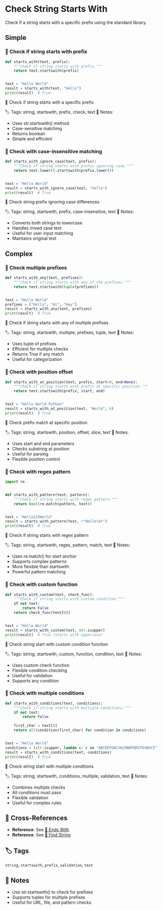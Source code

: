 # Check String Starts With

Check if a string starts with a specific prefix using the standard library.

## Simple

### 🧩 Check if string starts with prefix

```python
def starts_with(text, prefix):
    """Check if string starts with prefix."""
    return text.startswith(prefix)


text = "Hello World"
result = starts_with(text, "Hello")
print(result)  # True
```

📂 Check if string starts with a specific prefix

🏷️ Tags: string, startswith, prefix, check, text
📝 Notes:
- Uses str.startswith() method
- Case-sensitive matching
- Returns boolean
- Simple and efficient

### 🧩 Check with case-insensitive matching

```python
def starts_with_ignore_case(text, prefix):
    """Check if string starts with prefix ignoring case."""
    return text.lower().startswith(prefix.lower())


text = "Hello World"
result = starts_with_ignore_case(text, "hello")
print(result)  # True
```

📂 Check string prefix ignoring case differences

🏷️ Tags: string, startswith, prefix, case-insensitive, text
📝 Notes:
- Converts both strings to lowercase
- Handles mixed case text
- Useful for user input matching
- Maintains original text

## Complex

### 🧩 Check multiple prefixes

```python
def starts_with_any(text, prefixes):
    """Check if string starts with any of the prefixes."""
    return text.startswith(tuple(prefixes))


text = "Hello World"
prefixes = ["Hello", "Hi", "Hey"]
result = starts_with_any(text, prefixes)
print(result)  # True
```

📂 Check if string starts with any of multiple prefixes

🏷️ Tags: string, startswith, multiple, prefixes, tuple, text
📝 Notes:
- Uses tuple of prefixes
- Efficient for multiple checks
- Returns True if any match
- Useful for categorization

### 🧩 Check with position offset

```python
def starts_with_at_position(text, prefix, start=0, end=None):
    """Check if string starts with prefix at specific position."""
    return text.startswith(prefix, start, end)


text = "Hello World Python"
result = starts_with_at_position(text, "World", 6)
print(result)  # True
```

📂 Check prefix match at specific position

🏷️ Tags: string, startswith, position, offset, slice, text
📝 Notes:
- Uses start and end parameters
- Checks substring at position
- Useful for parsing
- Flexible position control

### 🧩 Check with regex pattern

```python
import re


def starts_with_pattern(text, pattern):
    """Check if string starts with regex pattern."""
    return bool(re.match(pattern, text))


text = "Hello123World"
result = starts_with_pattern(text, r"Hello\d+")
print(result)  # True
```

📂 Check if string starts with regex pattern

🏷️ Tags: string, startswith, regex, pattern, match, text
📝 Notes:
- Uses re.match() for start anchor
- Supports complex patterns
- More flexible than startswith
- Powerful pattern matching

### 🧩 Check with custom function

```python
def starts_with_custom(text, check_func):
    """Check if string starts with custom condition."""
    if not text:
        return False
    return check_func(text[0])


text = "Hello World"
result = starts_with_custom(text, str.isupper)
print(result)  # True (starts with uppercase)
```

📂 Check string start with custom condition function

🏷️ Tags: string, startswith, custom, function, condition, text
📝 Notes:
- Uses custom check function
- Flexible condition checking
- Useful for validation
- Supports any condition

### 🧩 Check with multiple conditions

```python
def starts_with_conditions(text, conditions):
    """Check if string starts with multiple conditions."""
    if not text:
        return False

    first_char = text[0]
    return all(condition(first_char) for condition in conditions)


text = "Hello World"
conditions = [str.isupper, lambda c: c in "ABCDEFGHIJKLMNOPQRSTUVWXYZ"]
result = starts_with_conditions(text, conditions)
print(result)  # True
```

📂 Check string start with multiple conditions

🏷️ Tags: string, startswith, conditions, multiple, validation, text
📝 Notes:
- Combines multiple checks
- All conditions must pass
- Flexible validation
- Useful for complex rules

## 🔗 Cross-References

- **Reference**: See [📂 Ends With](./ends_with.md)
- **Reference**: See [📂 Find String](./find_string.md)

## 🏷️ Tags

`string`, `startswith`, `prefix`, `validation`, `text`

## 📝 Notes

- Use str.startswith() to check for prefixes
- Supports tuples for multiple prefixes
- Useful for URL, file, and pattern checks
